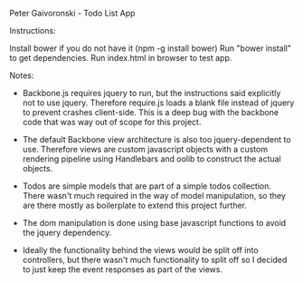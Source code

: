 Peter Gaivoronski - Todo List App

Instructions: 

Install bower if you do not have it (npm -g install bower)
Run "bower install" to get dependencies.
Run index.html in browser to test app.

Notes: 

* Backbone.js requires jquery to run, but the instructions said explicitly not to use jquery. Therefore require.js loads a blank file instead of jquery to prevent crashes client-side. This is a deep bug with the backbone code that was way out of scope for this project.

* The default Backbone view architecture is also too jquery-dependent to use. Therefore views are custom javascript objects with a custom rendering pipeline using Handlebars and oolib to construct the actual objects. 

* Todos are simple models that are part of a simple todos collection. There wasn't much required in the way of model manipulation, so they are there mostly as boilerplate to extend this project further.

* The dom manipulation is done using base javascript functions to avoid the jquery dependency.

* Ideally the functionality behind the views would be split off into controllers, but there wasn't much functionality to split off so I decided to just keep the event responses as part of the views.